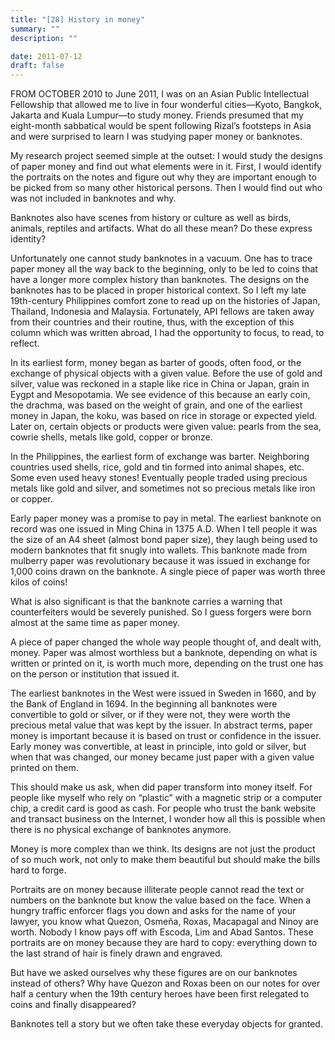 ```yaml
---
title: "[28] History in money"
summary: ""
description: ""

date: 2011-07-12
draft: false
---
```


FROM OCTOBER 2010 to June 2011, I was on an Asian Public Intellectual Fellowship that allowed me to live in four wonderful cities—Kyoto,  Bangkok, Jakarta and Kuala Lumpur—to study money. Friends presumed that my eight-month sabbatical would be spent following Rizal’s footsteps in Asia and were surprised to learn I was studying paper money or banknotes.

My research project seemed simple at the outset: I would study the designs of paper money and find out what elements were in it. First, I would identify the portraits on the notes and figure out why they are important enough to be picked from so many other historical persons. Then I would find out who was not included in banknotes and why.

Banknotes also have scenes from history or culture as well as birds,  animals, reptiles and artifacts. What do all these mean? Do these express identity?

Unfortunately one cannot study banknotes in a vacuum. One has to trace paper money all the way back to the beginning, only to be led to coins that have a longer more complex history than banknotes. The designs on the banknotes has to be placed in proper historical context. So I left my late 19th-century Philippines comfort zone to read up on the histories of Japan, Thailand, Indonesia and Malaysia. Fortunately, API fellows are taken away from their countries and their routine, thus, with the exception of this column which was written abroad, I had the opportunity to focus, to read, to reflect.

In its earliest form, money began as barter of goods, often food, or the exchange of physical objects with a given value. Before the use of gold and silver, value was reckoned in a staple like rice in China or Japan, grain in Eygpt and Mesopotamia. We see evidence of this because an early coin, the drachma, was based on the weight of grain, and one of the earliest money in Japan, the koku, was based on rice in storage or expected yield. Later on, certain objects or products were given value: pearls from the sea, cowrie shells, metals like gold, copper or bronze.

In the Philippines, the earliest form of exchange was barter. Neighboring countries used shells, rice, gold and tin formed into animal shapes, etc. Some even used heavy stones! Eventually people traded using precious metals like gold and silver, and sometimes  not so precious metals like iron or copper.

Early paper money was a promise to pay in metal. The earliest banknote on record was one  issued in Ming China in 1375 A.D. When I tell people it was the size of  an A4 sheet (almost bond paper size), they laugh being used to modern banknotes that fit snugly into wallets. This banknote made from mulberry paper was revolutionary because it was issued in exchange for 1,000 coins drawn on the banknote. A single piece of paper was worth three kilos of coins!

What is also significant is that the banknote carries a warning that counterfeiters would be severely punished. So I guess forgers were born almost at the same time as paper money.

A piece of paper changed the whole way people thought of, and dealt with, money. Paper was almost worthless but a banknote, depending on  what is written or printed on it, is worth much more, depending on the trust one has on the person or institution that issued it.

The earliest banknotes in the West were issued in Sweden in 1660, and by the Bank of England in 1694. In the beginning all banknotes were convertible to gold or silver, or if they were not, they were worth the precious metal value that was kept by the issuer. In abstract terms, paper money is important because it is based on trust or confidence in the issuer. Early money was convertible, at least in principle, into  gold or silver, but when that was changed, our money became just paper with  a given value printed on them.

This should make us ask, when did paper  transform into money itself. For people like myself who rely on “plastic” with a magnetic strip or a computer chip, a credit card is good as cash. For people who trust the bank website and transact business on the Internet, I wonder how all this is possible when there is no physical exchange of banknotes anymore.

Money is more complex than we think. Its designs are not just the product of so much work, not only to make them beautiful but should make the bills hard to forge.

Portraits are on money because illiterate  people cannot read the text or numbers on the banknote but know the value based on the face. When a hungry traffic enforcer flags you down   and asks for the name of your lawyer, you know what Quezon, Osmeña,  Roxas, Macapagal and Ninoy are worth. Nobody I know pays off with Escoda, Lim and Abad Santos. These portraits are on money because they are hard to copy: everything down to the last strand of hair is finely  drawn and engraved.

But have we asked ourselves why these figures   are on our banknotes instead of others? Why have Quezon and Roxas been on our notes for over half a century when the 19th century heroes have been first relegated to coins and finally disappeared?

Banknotes tell a story but we often take these everyday objects for granted.
